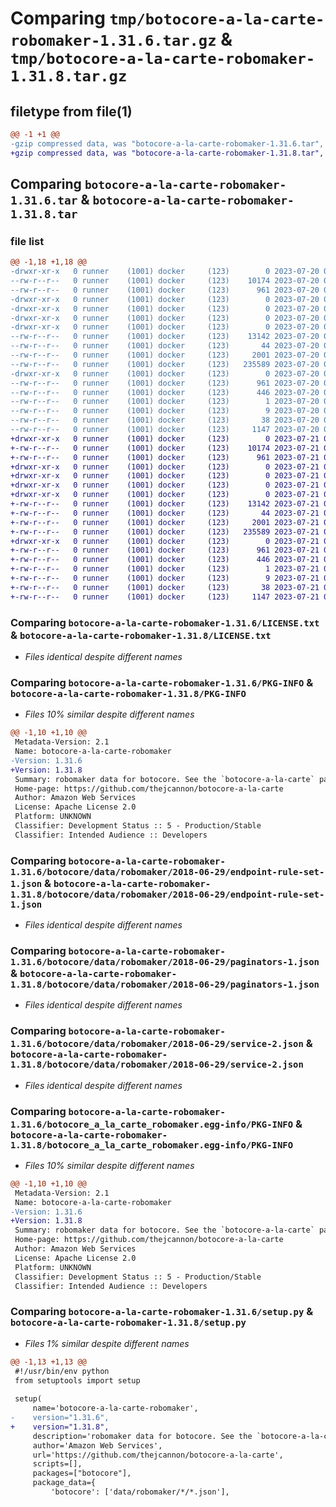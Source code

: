 # Comparing `tmp/botocore-a-la-carte-robomaker-1.31.6.tar.gz` & `tmp/botocore-a-la-carte-robomaker-1.31.8.tar.gz`

## filetype from file(1)

```diff
@@ -1 +1 @@
-gzip compressed data, was "botocore-a-la-carte-robomaker-1.31.6.tar", last modified: Thu Jul 20 01:20:40 2023, max compression
+gzip compressed data, was "botocore-a-la-carte-robomaker-1.31.8.tar", last modified: Fri Jul 21 01:21:50 2023, max compression
```

## Comparing `botocore-a-la-carte-robomaker-1.31.6.tar` & `botocore-a-la-carte-robomaker-1.31.8.tar`

### file list

```diff
@@ -1,18 +1,18 @@
-drwxr-xr-x   0 runner    (1001) docker     (123)        0 2023-07-20 01:20:40.678880 botocore-a-la-carte-robomaker-1.31.6/
--rw-r--r--   0 runner    (1001) docker     (123)    10174 2023-07-20 01:20:40.000000 botocore-a-la-carte-robomaker-1.31.6/LICENSE.txt
--rw-r--r--   0 runner    (1001) docker     (123)      961 2023-07-20 01:20:40.678880 botocore-a-la-carte-robomaker-1.31.6/PKG-INFO
-drwxr-xr-x   0 runner    (1001) docker     (123)        0 2023-07-20 01:20:40.678880 botocore-a-la-carte-robomaker-1.31.6/botocore/
-drwxr-xr-x   0 runner    (1001) docker     (123)        0 2023-07-20 01:20:40.678880 botocore-a-la-carte-robomaker-1.31.6/botocore/data/
-drwxr-xr-x   0 runner    (1001) docker     (123)        0 2023-07-20 01:20:40.678880 botocore-a-la-carte-robomaker-1.31.6/botocore/data/robomaker/
-drwxr-xr-x   0 runner    (1001) docker     (123)        0 2023-07-20 01:20:40.678880 botocore-a-la-carte-robomaker-1.31.6/botocore/data/robomaker/2018-06-29/
--rw-r--r--   0 runner    (1001) docker     (123)    13142 2023-07-20 01:19:55.000000 botocore-a-la-carte-robomaker-1.31.6/botocore/data/robomaker/2018-06-29/endpoint-rule-set-1.json
--rw-r--r--   0 runner    (1001) docker     (123)       44 2023-07-20 01:19:55.000000 botocore-a-la-carte-robomaker-1.31.6/botocore/data/robomaker/2018-06-29/examples-1.json
--rw-r--r--   0 runner    (1001) docker     (123)     2001 2023-07-20 01:19:55.000000 botocore-a-la-carte-robomaker-1.31.6/botocore/data/robomaker/2018-06-29/paginators-1.json
--rw-r--r--   0 runner    (1001) docker     (123)   235589 2023-07-20 01:19:55.000000 botocore-a-la-carte-robomaker-1.31.6/botocore/data/robomaker/2018-06-29/service-2.json
-drwxr-xr-x   0 runner    (1001) docker     (123)        0 2023-07-20 01:20:40.678880 botocore-a-la-carte-robomaker-1.31.6/botocore_a_la_carte_robomaker.egg-info/
--rw-r--r--   0 runner    (1001) docker     (123)      961 2023-07-20 01:20:40.000000 botocore-a-la-carte-robomaker-1.31.6/botocore_a_la_carte_robomaker.egg-info/PKG-INFO
--rw-r--r--   0 runner    (1001) docker     (123)      446 2023-07-20 01:20:40.000000 botocore-a-la-carte-robomaker-1.31.6/botocore_a_la_carte_robomaker.egg-info/SOURCES.txt
--rw-r--r--   0 runner    (1001) docker     (123)        1 2023-07-20 01:20:40.000000 botocore-a-la-carte-robomaker-1.31.6/botocore_a_la_carte_robomaker.egg-info/dependency_links.txt
--rw-r--r--   0 runner    (1001) docker     (123)        9 2023-07-20 01:20:40.000000 botocore-a-la-carte-robomaker-1.31.6/botocore_a_la_carte_robomaker.egg-info/top_level.txt
--rw-r--r--   0 runner    (1001) docker     (123)       38 2023-07-20 01:20:40.678880 botocore-a-la-carte-robomaker-1.31.6/setup.cfg
--rw-r--r--   0 runner    (1001) docker     (123)     1147 2023-07-20 01:20:40.000000 botocore-a-la-carte-robomaker-1.31.6/setup.py
+drwxr-xr-x   0 runner    (1001) docker     (123)        0 2023-07-21 01:21:50.755471 botocore-a-la-carte-robomaker-1.31.8/
+-rw-r--r--   0 runner    (1001) docker     (123)    10174 2023-07-21 01:21:50.000000 botocore-a-la-carte-robomaker-1.31.8/LICENSE.txt
+-rw-r--r--   0 runner    (1001) docker     (123)      961 2023-07-21 01:21:50.755471 botocore-a-la-carte-robomaker-1.31.8/PKG-INFO
+drwxr-xr-x   0 runner    (1001) docker     (123)        0 2023-07-21 01:21:50.751471 botocore-a-la-carte-robomaker-1.31.8/botocore/
+drwxr-xr-x   0 runner    (1001) docker     (123)        0 2023-07-21 01:21:50.751471 botocore-a-la-carte-robomaker-1.31.8/botocore/data/
+drwxr-xr-x   0 runner    (1001) docker     (123)        0 2023-07-21 01:21:50.751471 botocore-a-la-carte-robomaker-1.31.8/botocore/data/robomaker/
+drwxr-xr-x   0 runner    (1001) docker     (123)        0 2023-07-21 01:21:50.755471 botocore-a-la-carte-robomaker-1.31.8/botocore/data/robomaker/2018-06-29/
+-rw-r--r--   0 runner    (1001) docker     (123)    13142 2023-07-21 01:21:06.000000 botocore-a-la-carte-robomaker-1.31.8/botocore/data/robomaker/2018-06-29/endpoint-rule-set-1.json
+-rw-r--r--   0 runner    (1001) docker     (123)       44 2023-07-21 01:21:06.000000 botocore-a-la-carte-robomaker-1.31.8/botocore/data/robomaker/2018-06-29/examples-1.json
+-rw-r--r--   0 runner    (1001) docker     (123)     2001 2023-07-21 01:21:06.000000 botocore-a-la-carte-robomaker-1.31.8/botocore/data/robomaker/2018-06-29/paginators-1.json
+-rw-r--r--   0 runner    (1001) docker     (123)   235589 2023-07-21 01:21:06.000000 botocore-a-la-carte-robomaker-1.31.8/botocore/data/robomaker/2018-06-29/service-2.json
+drwxr-xr-x   0 runner    (1001) docker     (123)        0 2023-07-21 01:21:50.755471 botocore-a-la-carte-robomaker-1.31.8/botocore_a_la_carte_robomaker.egg-info/
+-rw-r--r--   0 runner    (1001) docker     (123)      961 2023-07-21 01:21:50.000000 botocore-a-la-carte-robomaker-1.31.8/botocore_a_la_carte_robomaker.egg-info/PKG-INFO
+-rw-r--r--   0 runner    (1001) docker     (123)      446 2023-07-21 01:21:50.000000 botocore-a-la-carte-robomaker-1.31.8/botocore_a_la_carte_robomaker.egg-info/SOURCES.txt
+-rw-r--r--   0 runner    (1001) docker     (123)        1 2023-07-21 01:21:50.000000 botocore-a-la-carte-robomaker-1.31.8/botocore_a_la_carte_robomaker.egg-info/dependency_links.txt
+-rw-r--r--   0 runner    (1001) docker     (123)        9 2023-07-21 01:21:50.000000 botocore-a-la-carte-robomaker-1.31.8/botocore_a_la_carte_robomaker.egg-info/top_level.txt
+-rw-r--r--   0 runner    (1001) docker     (123)       38 2023-07-21 01:21:50.755471 botocore-a-la-carte-robomaker-1.31.8/setup.cfg
+-rw-r--r--   0 runner    (1001) docker     (123)     1147 2023-07-21 01:21:50.000000 botocore-a-la-carte-robomaker-1.31.8/setup.py
```

### Comparing `botocore-a-la-carte-robomaker-1.31.6/LICENSE.txt` & `botocore-a-la-carte-robomaker-1.31.8/LICENSE.txt`

 * *Files identical despite different names*

### Comparing `botocore-a-la-carte-robomaker-1.31.6/PKG-INFO` & `botocore-a-la-carte-robomaker-1.31.8/PKG-INFO`

 * *Files 10% similar despite different names*

```diff
@@ -1,10 +1,10 @@
 Metadata-Version: 2.1
 Name: botocore-a-la-carte-robomaker
-Version: 1.31.6
+Version: 1.31.8
 Summary: robomaker data for botocore. See the `botocore-a-la-carte` package for more info.
 Home-page: https://github.com/thejcannon/botocore-a-la-carte
 Author: Amazon Web Services
 License: Apache License 2.0
 Platform: UNKNOWN
 Classifier: Development Status :: 5 - Production/Stable
 Classifier: Intended Audience :: Developers
```

### Comparing `botocore-a-la-carte-robomaker-1.31.6/botocore/data/robomaker/2018-06-29/endpoint-rule-set-1.json` & `botocore-a-la-carte-robomaker-1.31.8/botocore/data/robomaker/2018-06-29/endpoint-rule-set-1.json`

 * *Files identical despite different names*

### Comparing `botocore-a-la-carte-robomaker-1.31.6/botocore/data/robomaker/2018-06-29/paginators-1.json` & `botocore-a-la-carte-robomaker-1.31.8/botocore/data/robomaker/2018-06-29/paginators-1.json`

 * *Files identical despite different names*

### Comparing `botocore-a-la-carte-robomaker-1.31.6/botocore/data/robomaker/2018-06-29/service-2.json` & `botocore-a-la-carte-robomaker-1.31.8/botocore/data/robomaker/2018-06-29/service-2.json`

 * *Files identical despite different names*

### Comparing `botocore-a-la-carte-robomaker-1.31.6/botocore_a_la_carte_robomaker.egg-info/PKG-INFO` & `botocore-a-la-carte-robomaker-1.31.8/botocore_a_la_carte_robomaker.egg-info/PKG-INFO`

 * *Files 10% similar despite different names*

```diff
@@ -1,10 +1,10 @@
 Metadata-Version: 2.1
 Name: botocore-a-la-carte-robomaker
-Version: 1.31.6
+Version: 1.31.8
 Summary: robomaker data for botocore. See the `botocore-a-la-carte` package for more info.
 Home-page: https://github.com/thejcannon/botocore-a-la-carte
 Author: Amazon Web Services
 License: Apache License 2.0
 Platform: UNKNOWN
 Classifier: Development Status :: 5 - Production/Stable
 Classifier: Intended Audience :: Developers
```

### Comparing `botocore-a-la-carte-robomaker-1.31.6/setup.py` & `botocore-a-la-carte-robomaker-1.31.8/setup.py`

 * *Files 1% similar despite different names*

```diff
@@ -1,13 +1,13 @@
 #!/usr/bin/env python
 from setuptools import setup
 
 setup(
     name='botocore-a-la-carte-robomaker',
-    version="1.31.6",
+    version="1.31.8",
     description='robomaker data for botocore. See the `botocore-a-la-carte` package for more info.',
     author='Amazon Web Services',
     url='https://github.com/thejcannon/botocore-a-la-carte',
     scripts=[],
     packages=["botocore"],
     package_data={
         'botocore': ['data/robomaker/*/*.json'],
```

